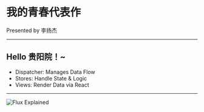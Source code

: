 # 我的青春代表作 

Presented by 李扬杰

---

## Hello 贵阳院！~

- Dispatcher: Manages Data Flow
- Stores: Handle State & Logic
- Views: Render Data via React

---

![Flux Explained](https://facebook.github.io/flux/img/flux-simple-f8-diagram-explained-1300w.png)
